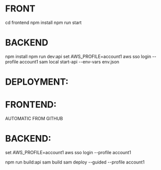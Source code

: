 
# FRONT
cd frontend
npm install
npm run start


# BACKEND
npm install
npm run dev:api
set AWS_PROFILE=account1
aws sso login  --profile account1 
sam local start-api --env-vars env.json

# DEPLOYMENT:

# FRONTEND:
AUTOMATIC FROM GITHUB

# BACKEND:

set AWS_PROFILE=account1
aws sso login  --profile account1 

npm run build:api
sam build
sam deploy --guided --profile account1